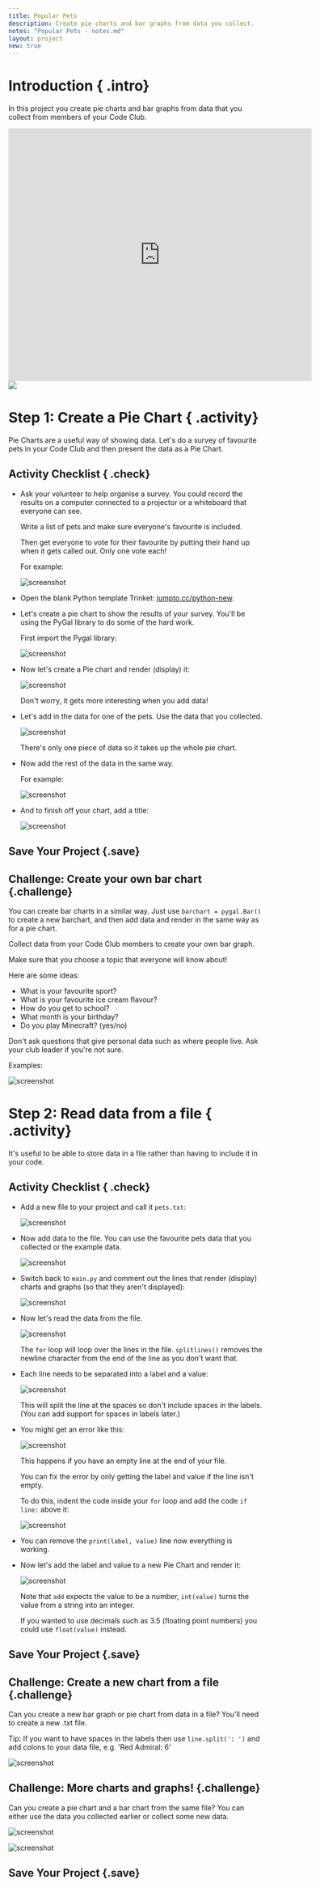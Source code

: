 ```yaml
---
title: Popular Pets
description: Create pie charts and bar graphs from data you collect.
notes: "Popular Pets - notes.md"
layout: project
new: true
---
```


# Introduction { .intro}

In this project you create pie charts and bar graphs from data that you collect from members of your Code Club.  

<div class="trinket">
  <iframe src="https://trinket.io/embed/python/70d24d92b8?outputOnly=true&start=result" width="600" height="500" frameborder="0" marginwidth="0" marginheight="0" allowfullscreen>
  </iframe>
  <img src="images/pets-finished.png">
</div>


# Step 1: Create a Pie Chart { .activity}

Pie Charts are a useful way of showing data. Let's do a survey of favourite pets in your Code Club and then present the data as a Pie Chart.

## Activity Checklist { .check}

+ Ask your volunteer to help organise a survey. You could record the results on a computer connected to a projector or a whiteboard that everyone can see.

  Write a list of pets and make sure everyone's favourite is included.

  Then get everyone to vote for their favourite by putting their hand up when it gets called out. Only one vote each!

  For example:

  ![screenshot](images/pets-favourite.png)

+ Open the blank Python template Trinket: <a href="http://jumpto.cc/python-new" target="_blank">jumpto.cc/python-new</a>.

+ Let's create a pie chart to show the results of your survey. You'll be using the PyGal library to do some of the hard work.

  First import the Pygal library:

  ![screenshot](images/pets-pygal.png)


+ Now let's create a Pie chart and render (display) it:

  ![screenshot](images/pets-pie.png)

  Don't worry, it gets more interesting when you add data!


+ Let's add in the data for one of the pets. Use the data that you collected.

  ![screenshot](images/pets-add.png)

  There's only one piece of data so it takes up the whole pie chart.

+ Now add the rest of the data in the same way.

  For example:

  ![screenshot](images/pets-add-all.png)

+ And to finish off your chart, add a title:

  ![screenshot](images/pets-title.png)


## Save Your Project {.save}

## Challenge: Create your own bar chart {.challenge}

You can create bar charts in a similar way. Just use `barchart = pygal.Bar()` to create a new barchart, and then add data and render in the same way as for a pie chart.

Collect data from your Code Club members to create your own bar graph.

Make sure that you choose a topic that everyone will know about!

Here are some ideas:

+ What is your favourite sport?
+ What is your favourite ice cream flavour?
+ How do you get to school?
+ What month is your birthday?
+ Do you play Minecraft? (yes/no)

Don't ask questions that give personal data such as where people live. Ask your club leader if you're not sure.

Examples:

![screenshot](images/pets-bar-examples.png)

# Step 2: Read data from a file { .activity}

It's useful to be able to store data in a file rather than having to include it in your code.

## Activity Checklist { .check}

+ Add a new file to your project and call it `pets.txt`:

  ![screenshot](images/pets-file.png)

+ Now add data to the file. You can use the favourite pets data that you collected or the example data.

  ![screenshot](images/pets-data.png)

+ Switch back to `main.py` and comment out the lines that render (display) charts and graphs (so that they aren't displayed):

  ![screenshot](images/pets-comment.png)

+ Now let's read the data from the file.

  ![screenshot](images/pets-read.png)

  The `for` loop will loop over the lines in the file. `splitlines()` removes the newline character from the end of the line as you don't want that.

+ Each line needs to be separated into a label and a value:

  ![screenshot](images/pets-split.png)

  This will split the line at the spaces so don't include spaces in the labels. (You can add support for spaces in labels later.)

+ You might get an error like this:

  ![screenshot](images/pets-error.png)

  This happens if you have an empty line at the end of your file.

  You can fix the error by only getting the label and value if the line isn't empty.

  To do this, indent the code inside your `for` loop and add the code `if line:` above it:

  ![screenshot](images/pets-fix.png)

+ You can remove the `print(label, value)` line now everything is working.

+ Now let's add the label and value to a new Pie Chart and render it:

  ![screenshot](images/pets-pie2.png)

  Note that `add` expects the value to be a number, `int(value)` turns the value from a string into an integer.

  If you wanted to use decimals such as 3.5 (floating point numbers) you could use `float(value)` instead.


## Save Your Project {.save}

## Challenge: Create a new chart from a file {.challenge}

Can you create a new bar graph or pie chart from data in a file? You'll need to create a new .txt file.

Tip: If you want to have spaces in the labels then use `line.split(': ')` and add colons to your data file, e.g. 'Red Admiral: 6'

![screenshot](images/pets-butterflies.png)


## Challenge: More charts and graphs! {.challenge}

Can you create a pie chart and a bar chart from the same file? You can either use the data you collected earlier or collect some new data.

![screenshot](images/pets-pn-bar.png)

![screenshot](images/pets-pn.png)


## Save Your Project {.save}
